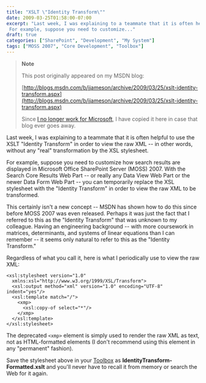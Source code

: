 ```yaml
---
title: "XSLT \"Identity Transform\""
date: 2009-03-25T01:58:00-07:00
excerpt: "Last week, I was explaining to a teammate that it is often helpful to use the XSLT \"Identity Transform\" in order to view the raw XML -- in other words, without any \"real\" transformation by the XSL stylesheet. 
 For example, suppose you need to customize..."
draft: true
categories: ["SharePoint", "Development", "My System"]
tags: ["MOSS 2007", "Core Development", "Toolbox"]
---
```


> **Note**
>
> This post originally appeared on my MSDN blog:
>
> [http://blogs.msdn.com/b/jjameson/archive/2009/03/25/xslt-identity-transform.aspx](http://blogs.msdn.com/b/jjameson/archive/2009/03/25/xslt-identity-transform.aspx)
>
> Since
> [I no longer work for Microsoft](/blog/jjameson/2011/09/02/last-day-with-microsoft), I have copied it here in case that blog
> ever goes away.

Last week, I was explaining to a teammate that it is often helpful to use the  XSLT "Identity Transform" in order to view the raw XML -- in other words, without  any "real" transformation by the XSL stylesheet.

For example, suppose you need to customize how search results are displayed in  Microsoft Office SharePoint Server (MOSS) 2007. With the Search Core Results Web  Part -- or really any Data View Web Part or the newer Data Form Web Part -- you  can temporarily replace the XSL stylesheet with the "Identity Transform" in order  to view the raw XML to be transformed.

This certainly isn't a new concept -- MSDN has shown how to do this since before  MOSS 2007 was even released. Perhaps it was just the fact that I referred to this  as the "Identity Transform" that was unknown to my colleague. Having an engineering  background -- with more coursework in matrices, determinants, and systems of linear  equations than I can remember -- it seems only natural to refer to this as the "Identity  Transform."

Regardless of what you call it, here is what I periodically use to view the raw  XML:

```
<xsl:stylesheet version="1.0"
  xmlns:xsl="http://www.w3.org/1999/XSL/Transform">
  <xsl:output method="xml" version="1.0" encoding="UTF-8" indent="yes"/>
  <xsl:template match="/">
    <xmp>
      <xsl:copy-of select="*"/>
    </xmp>
  </xsl:template>
</xsl:stylesheet>
```

The deprecated `<xmp>` element is simply used to render the  raw XML as text, not as HTML-formatted elements (I don't recommend using this element  in any "permanent" fashion).

Save the stylesheet above in your [Toolbox](/blog/jjameson/2007/03/22/backedup-and-notbackedup)  as **IdentityTransform-Formatted.xslt** and you'll never have to recall  it from memory or search the Web for it again.

